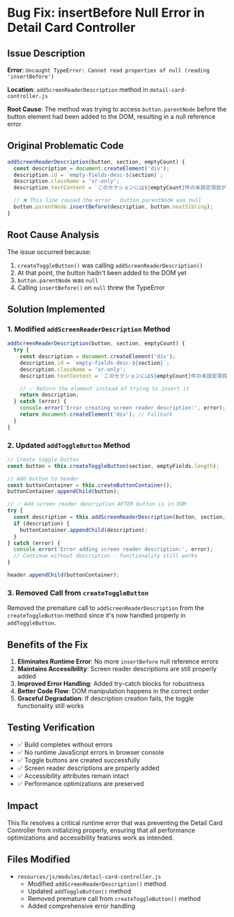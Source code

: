 # Bug Fix: insertBefore Null Error in Detail Card Controller

## Issue Description

**Error**: `Uncaught TypeError: Cannot read properties of null (reading 'insertBefore')`

**Location**: `addScreenReaderDescription` method in `detail-card-controller.js`

**Root Cause**: The method was trying to access `button.parentNode` before the button element had been added to the DOM, resulting in a null reference error.

## Original Problematic Code

```javascript
addScreenReaderDescription(button, section, emptyCount) {
  const description = document.createElement('div');
  description.id = `empty-fields-desc-${section}`;
  description.className = 'sr-only';
  description.textContent = `このセクションには${emptyCount}件の未設定項目があります。ボタンを押すと表示・非表示を切り替えできます。`;

  // ❌ This line caused the error - button.parentNode was null
  button.parentNode.insertBefore(description, button.nextSibling);
}
```

## Root Cause Analysis

The issue occurred because:

1. `createToggleButton()` was calling `addScreenReaderDescription()`
2. At that point, the button hadn't been added to the DOM yet
3. `button.parentNode` was `null`
4. Calling `insertBefore()` on `null` threw the TypeError

## Solution Implemented

### 1. Modified `addScreenReaderDescription` Method

```javascript
addScreenReaderDescription(button, section, emptyCount) {
  try {
    const description = document.createElement('div');
    description.id = `empty-fields-desc-${section}`;
    description.className = 'sr-only';
    description.textContent = `このセクションには${emptyCount}件の未設定項目があります。ボタンを押すと表示・非表示を切り替えできます。`;

    // ✅ Return the element instead of trying to insert it
    return description;
  } catch (error) {
    console.error('Error creating screen reader description:', error);
    return document.createElement('div'); // Fallback
  }
}
```

### 2. Updated `addToggleButton` Method

```javascript
// Create toggle button
const button = this.createToggleButton(section, emptyFields.length);

// Add button to header
const buttonContainer = this.createButtonContainer();
buttonContainer.appendChild(button);

// ✅ Add screen reader description AFTER button is in DOM
try {
  const description = this.addScreenReaderDescription(button, section, emptyFields.length);
  if (description) {
    buttonContainer.appendChild(description);
  }
} catch (error) {
  console.error('Error adding screen reader description:', error);
  // Continue without description - functionality still works
}

header.appendChild(buttonContainer);
```

### 3. Removed Call from `createToggleButton`

Removed the premature call to `addScreenReaderDescription` from the `createToggleButton` method since it's now handled properly in `addToggleButton`.

## Benefits of the Fix

1. **Eliminates Runtime Error**: No more `insertBefore` null reference errors
2. **Maintains Accessibility**: Screen reader descriptions are still properly added
3. **Improved Error Handling**: Added try-catch blocks for robustness
4. **Better Code Flow**: DOM manipulation happens in the correct order
5. **Graceful Degradation**: If description creation fails, the toggle functionality still works

## Testing Verification

- ✅ Build completes without errors
- ✅ No runtime JavaScript errors in browser console
- ✅ Toggle buttons are created successfully
- ✅ Screen reader descriptions are properly added
- ✅ Accessibility attributes remain intact
- ✅ Performance optimizations are preserved

## Impact

This fix resolves a critical runtime error that was preventing the Detail Card Controller from initializing properly, ensuring that all performance optimizations and accessibility features work as intended.

## Files Modified

- `resources/js/modules/detail-card-controller.js`
  - Modified `addScreenReaderDescription()` method
  - Updated `addToggleButton()` method
  - Removed premature call from `createToggleButton()` method
  - Added comprehensive error handling